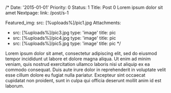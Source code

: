 /*
Date: '2015-01-01'
Priority: 0
Status: 1
Title: Post 0 Lorem ipsum dolor sit amet
Nextpage:
  link: /post/s-1

Featured_img:
  src: [%uploads%]/pic1.jpg
Attachments:
- src: [%uploads%]/pic3.jpg
  type: 'image'
  title: pic
- src: [%uploads%]/pic4.jpg
  type: 'image'
  title: pic
- src: [%uploads%]/pic5.jpg
  type: 'image'
  title: pic
*/

<p>Lorem ipsum dolor sit amet, consectetur adipiscing elit, sed do eiusmod tempor incididunt ut labore et dolore magna aliqua. Ut enim ad minim veniam, quis nostrud exercitation ullamco laboris nisi ut aliquip ex ea commodo consequat. Duis aute irure dolor in reprehenderit in voluptate velit esse cillum dolore eu fugiat nulla pariatur. Excepteur sint occaecat cupidatat non proident, sunt in culpa qui officia deserunt mollit anim id est laborum.</p>

